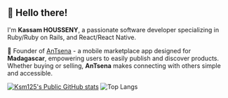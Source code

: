 ## 👋 Hello there!

I'm **Kassam HOUSSENY**, a passionate software developer specializing in Ruby/Ruby on Rails, and React/React Native.

🚀 Founder of [AnTsena](www.antsena.com) -  a mobile marketplace app designed for **Madagascar**, empowering users to easily publish and discover products. Whether buying or selling, **AnTsena** makes connecting with others simple and accessible.


[![Ksm125's Public GitHub stats](https://github-readme-stats.vercel.app/api?username=Ksm125&rank_icon=github&include_all_commits=true&hide=stars&theme=transparent&bg_color=00000000)](https://github.com/anuraghazra/github-readme-stats)
![Top Langs](https://github-readme-stats.vercel.app/api/top-langs/?username=Ksm125&layout=compact&theme=transparent&bg_color=00000000)

